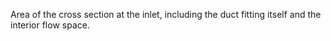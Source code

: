 Area of the cross section at the inlet, including the duct fitting itself and the interior flow space.